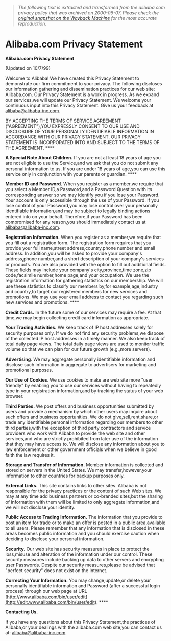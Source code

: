 > *The following text is extracted and transformed from the alibaba.com privacy policy that was archived on 2000-06-07. Please check the [original snapshot on the Wayback Machine](https://web.archive.org/web/20000607142557id_/http%3A//www.alibaba.com/privacy_statement.html) for the most accurate reproduction.*

# Alibaba.com Privacy Statement

**Alibaba.com Privacy Statement**

(Updated on 10/7/99)

Welcome to Alibaba! We have created this Privacy Statement to demonstrate our firm commitment to your privacy. The following discloses our information gathering and dissemination practices for our web site: Alibaba.com. Our Privacy Statement is a work in progress. As we expand our services,we will update our Privacy Statement. We welcome your continuous input into this Privacy Statement. Give us your feedback at [alibaba@alibaba-inc.com](mailto:alibaba@alibaba-inc.com). 

BY ACCEPTING THE TERMS OF SERVICE AGREEMENT ("AGREEMENT"),YOU EXPRESSLY CONSENT TO OUR USE AND DISCLOSURE OF YOUR PERSONALLY IDENTIFIABLE INFORMATION IN ACCORDANCE WITH OUR PRIVACY STATEMENT. OUR PRIVACY STATEMENT IS INCORPORATED INTO AND SUBJECT TO THE TERMS OF THE AGREEMENT. ****

**A Special Note About Children.** If you are not at least 18 years of age you are not eligible to use the Service,and we ask that you do not submit any personal information to us. If you are under 18 years of age,you can use this service only in conjunction with your parents or guardian. ****

**Member ID and Password**. When you register as a member,we require that you select a Member ID,a Password,and a Password Question with its corresponding answer so we may identify you if you lose your Password. Your account is only accessible through the use of your Password. If you lose control of your Password,you may lose control over your personally identifiable information,and may be subject to legally binding actions entered into on your behalf. Therefore,if your Password has been compromised for any reason,you should immediately contact us at [alibaba@alibaba-inc.com](mailto:alibaba@alibaba-inc.com). 

**Registration Information.** When you register as a member,we require that you fill out a registration form. The registration form requires that you provide your full name,street address,country,phone number and email address. In addition,you will be asked to provide your company's address,phone number,and a short description of your company's services or products. You are also provided with the option to fill out additional fields. These fields may include your company's city,province,time zone,zip code,facsimile number,home page,and your occupation. We use the registration information for gathering statistics on our membership. We will use these statistics to classify our members by,for example,age,industry and country,to target our registered members for new services and promotions. We may use your email address to contact you regarding such new services and promotions. ****

**Credit Cards.** In the future some of our services may require a fee. At that time,we may begin collecting credit card information as appropriate. 

**Your Trading Activities.** We keep track of IP host addresses solely for security purposes only. If we do not find any security problems,we dispose of the collected IP host addresses in a timely manner. We also keep track of total daily page views. The total daily page views are used to monitor traffic volume so that we can plan for our future growth (e.g.,more servers). 

**Advertising**. We may aggregate personally identifiable information and disclose such information in aggregate to advertisers for marketing and promotional purposes. 

**Our Use of Cookies**. We use cookies to make are web site more "user friendly" by enabling you to use our services without having to repeatedly type in your registration information,and by tracking the status of your web browser. 

**Third Parties.** We post offers and business opportunities submitted by users and provide a mechanism by which other users may inquire about such offers and business opportunities. We do not give,sell,rent,share,or trade any identifiable personal information regarding our members to other third parties,with the exception of third party contractors and service providers who work with Alibaba to provide the web site and other services,and who are strictly prohibited from later use of the information that they may have access to. We will disclose any information about you to law enforcement or other government officials when we believe in good faith the law requires it. 

**Storage and Transfer of Information.** Member information is collected and stored on servers in the United States. We may transfer,however,your information to other countries for backup purposes only. 

**External Links.** This site contains links to other sites. Alibaba is not responsible for the privacy practices or the content of such Web sites. We may at any time add business partners or co-branded sites,but the sharing of information with them will be limited to only aggregate information,and we will not disclose your identity. 

**Public Access to Trading Information.** The information that you provide to post an item for trade or to make an offer is posted in a public area,available to all users. Please remember that any information that is disclosed in these areas becomes public information and you should exercise caution when deciding to disclose your personal information. 

**Security.** Our web site has security measures in place to protect the loss,misuse and alteration of the information under our control. These security measures include backing up data to other servers and encrypting user Passwords. Despite our security measures,please be advised that "perfect security" does not exist on the Internet. 

**Correcting Your Information.** You may change,update,or delete your personally identifiable information and Password (after a successful login process) through our web page at URL [http://www.alibaba.com/bin/user/edit](http://edit.www.alibaba.com/bin/user/edit). ****

**Contacting Us.**

If you have any questions about this Privacy Statement,the practices of Alibaba,or your dealings with the alibaba.com web site,you can contact us at: [alibaba@alibaba-inc.com](mailto:alibaba@alibaba-inc.com). 
